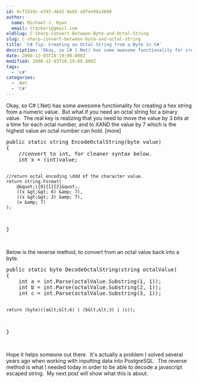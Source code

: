 ```yaml
---
id: 6cf1919c-e593-4642-8e65-a07ee98a3698
author:
  name: Michael J. Ryan
  email: tracker1@gmail.com
oldSlug: C-Sharp-Convert-Between-Byte-and-Octal-String
slug: c-sharp-convert-between-byte-and-octal-string
title: 'C# Tip: Creating an Octal String from a Byte in C#'
description: 'Okay, so C# (.Net) has some awesome functionality for creating a hex string from a numeric value.  But what if you need an octal string for a binary value.'
date: 2008-12-03T18:19:00.000Z
modified: 2008-12-03T18:19:00.000Z
tags:
  - 'c#'
categories:
  - .Net
  - 'C#'
---
```


<p>Okay, so C# (.Net) has some awesome functionality for creating a hex string from a numeric value.&#xA0; But what if you need an octal string for a binary value.&#xA0; The real key is realizing that you need to move the value by 3 bits at a time for each octal number, and to XAND the value by 7 which is the highest value an octal number can hold. [more]</p>
<pre class="brush: csharp;">public static string EncodeOctalString(byte value) 
{ 
    //convert to int, for cleaner syntax below. 
    int x = (int)value; 
 
    //return octal encoding \ddd of the character value. 
    return string.Format( 
        @&quot;\{0}{1}{2}&quot;, 
        ((x &gt;&gt; 6) &amp; 7), 
        ((x &gt;&gt; 3) &amp; 7), 
        (x &amp; 7) 
    ); 
}</pre>
<p><br>Below is the reverse method, to convert from an octal value back into a byte.</p>
<pre class="brush: csharp;">public static byte DecodeOctalString(string octalValue) 
{ 
    int a = int.Parse(octalValue.Substring(1, 1)); 
    int b = int.Parse(octalValue.Substring(2, 1)); 
    int c = int.Parse(octalValue.Substring(3, 1)); 
 
    return (byte)((a&lt;&lt;6) | (b&lt;&lt;3) | (c)); 
} </pre>
<p><br>Hope it helps someone out there.&#xA0; It&apos;s actually a problem I solved several years ago when working with inputting data into PostgreSQL.&#xA0; The reverse method is what I needed today in order to be able to decode a javascript escaped string.&#xA0; My next post will show what this is about.</p>